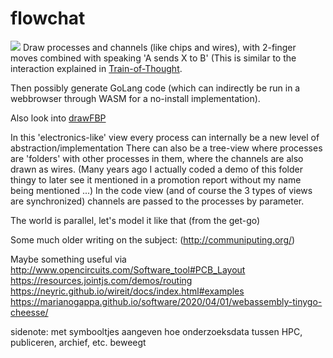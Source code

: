 # flowchat
![](https://repository-images.githubusercontent.com/150806953/3b199200-bc4c-11eb-91a4-f3674a3e1509)
Draw processes and channels (like chips and wires), with 2-finger moves combined with speaking 'A sends X to B'
(This is similar to the interaction explained in [Train-of-Thought](https://github.com/steltenpower/Train-Of-Thought).

Then possibly generate GoLang code (which can indirectly be run in a webbrowser through WASM for a no-install implementation).

Also look into [drawFBP](https://github.com/jpaulm/drawfbp)

In this 'electronics-like' view every process can internally be a new level of abstraction/implementation
There can also be a tree-view where processes are 'folders' with other processes in them, where the channels are also drawn as wires.
(Many years ago I actually coded a demo of this folder thingy to later see it mentioned in a promotion report without my name being mentioned ...)
In the code view (and of course the 3 types of views are synchronized) channels are passed to the processes by parameter.

The world is parallel, let's model it like that (from the get-go)

Some much older writing on the subject: (http://communiputing.org/)

Maybe something useful via http://www.opencircuits.com/Software_tool#PCB_Layout
https://resources.jointjs.com/demos/routing
https://neyric.github.io/wireit/docs/index.html#examples
https://marianogappa.github.io/software/2020/04/01/webassembly-tinygo-cheesse/

sidenote: met symbooltjes aangeven hoe onderzoeksdata tussen HPC, publiceren, archief, etc. beweegt
